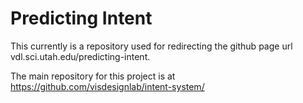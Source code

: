 # Predicting Intent

This currently is a repository used for redirecting the github page url vdl.sci.utah.edu/predicting-intent. 

The main repository for this project is at https://github.com/visdesignlab/intent-system/
